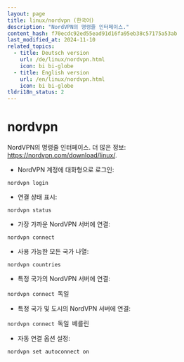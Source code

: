 ```yaml
---
layout: page
title: linux/nordvpn (한국어)
description: "NordVPN의 명령줄 인터페이스."
content_hash: f70ecdc92ed55ead91d16fa95eb38c57175a53ab
last_modified_at: 2024-11-10
related_topics:
  - title: Deutsch version
    url: /de/linux/nordvpn.html
    icon: bi bi-globe
  - title: English version
    url: /en/linux/nordvpn.html
    icon: bi bi-globe
tldri18n_status: 2
---
```

# nordvpn

NordVPN의 명령줄 인터페이스.
더 많은 정보: <https://nordvpn.com/download/linux/>.

- NordVPN 계정에 대화형으로 로그인:

`nordvpn login`

- 연결 상태 표시:

`nordvpn status`

- 가장 가까운 NordVPN 서버에 연결:

`nordvpn connect`

- 사용 가능한 모든 국가 나열:

`nordvpn countries`

- 특정 국가의 NordVPN 서버에 연결:

`nordvpn connect `<span class="tldr-var badge badge-pill bg-dark-lm bg-white-dm text-white-lm text-dark-dm font-weight-bold">독일</span>

- 특정 국가 및 도시의 NordVPN 서버에 연결:

`nordvpn connect `<span class="tldr-var badge badge-pill bg-dark-lm bg-white-dm text-white-lm text-dark-dm font-weight-bold">독일</span>` `<span class="tldr-var badge badge-pill bg-dark-lm bg-white-dm text-white-lm text-dark-dm font-weight-bold">베를린</span>

- 자동 연결 옵션 설정:

`nordvpn set autoconnect on`
